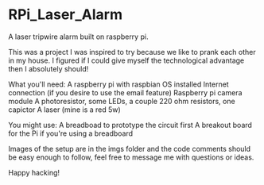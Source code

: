 RPi_Laser_Alarm
===============

A laser tripwire alarm built on raspberry pi.

This was a project I was inspired to try because we like to prank each other in my house.
I figured if I could give myself the technological advantage then I absolutely should!

What you'll need:
A raspberry pi with raspbian OS installed
Internet connection (if you desire to use the email feature)
Raspberry pi camera module
A photoresistor, some LEDs, a couple 220 ohm resistors, one capictor
A laser (mine is a red 5w)

You might use:
A breadboad to prototype the circuit first
A breakout board for the Pi if you're using a breadboard

Images of the setup are in the imgs folder and the code comments should be easy enough to follow,
feel free to message me with questions or ideas.

Happy hacking!
